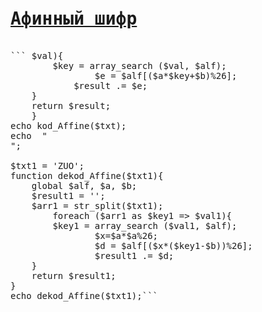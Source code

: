<pre>
<a href="https://ru.wikipedia.org/wiki/%D0%90%D1%84%D1%84%D0%B8%D0%BD%D0%BD%D1%8B%D0%B9_%D1%88%D0%B8%D1%84%D1%80"><h1>Афинный шифр</h1></a>
```<?php
$alf = range('A','Z'); 
$a = 3;
$b = 4;
$txt = 'HOM';
 function kod_Affine($txt){
	global $alf, $a, $b;
	$result = '';
	$arr = str_split($txt); 
		foreach ($arr as $key => $val){ 
		$key = array_search ($val, $alf);
                $e = $alf[($a*$key+$b)%26];
	        $result .= $e; 
	}
	return $result;
	}
echo kod_Affine($txt);
echo  "<br>";

$txt1 = 'ZUO';
function dekod_Affine($txt1){
	global $alf, $a, $b;
	$result1 = '';
	$arr1 = str_split($txt1); 
		foreach ($arr1 as $key1 => $val1){ 
		$key1 = array_search ($val1, $alf);
                $x=$a*$a%26;
                $d = $alf[($x*($key1-$b))%26];
                $result1 .= $d; 
	}
	return $result1;
}
echo dekod_Affine($txt1);```
